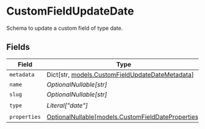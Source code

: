 # CustomFieldUpdateDate

Schema to update a custom field of type date.


## Fields

| Field                                                                                         | Type                                                                                          | Required                                                                                      | Description                                                                                   |
| --------------------------------------------------------------------------------------------- | --------------------------------------------------------------------------------------------- | --------------------------------------------------------------------------------------------- | --------------------------------------------------------------------------------------------- |
| `metadata`                                                                                    | Dict[str, [models.CustomFieldUpdateDateMetadata](../models/customfieldupdatedatemetadata.md)] | :heavy_minus_sign:                                                                            | N/A                                                                                           |
| `name`                                                                                        | *OptionalNullable[str]*                                                                       | :heavy_minus_sign:                                                                            | N/A                                                                                           |
| `slug`                                                                                        | *OptionalNullable[str]*                                                                       | :heavy_minus_sign:                                                                            | N/A                                                                                           |
| `type`                                                                                        | *Literal["date"]*                                                                             | :heavy_check_mark:                                                                            | N/A                                                                                           |
| `properties`                                                                                  | [OptionalNullable[models.CustomFieldDateProperties]](../models/customfielddateproperties.md)  | :heavy_minus_sign:                                                                            | N/A                                                                                           |